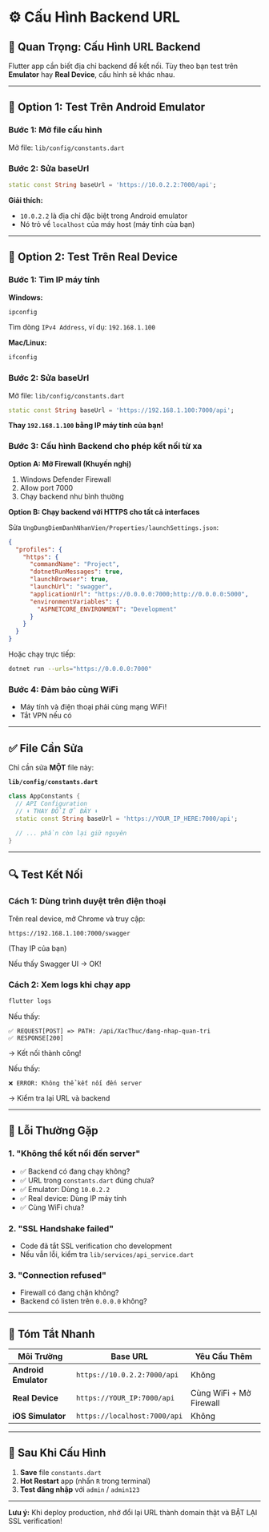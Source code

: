 # ⚙️ Cấu Hình Backend URL

## 🎯 Quan Trọng: Cấu Hình URL Backend

Flutter app cần biết địa chỉ backend để kết nối. Tùy theo bạn test trên **Emulator** hay **Real Device**, cấu hình sẽ khác nhau.

---

## 📱 Option 1: Test Trên Android Emulator

### Bước 1: Mở file cấu hình
Mở file: `lib/config/constants.dart`

### Bước 2: Sửa baseUrl
```dart
static const String baseUrl = 'https://10.0.2.2:7000/api';
```

**Giải thích:** 
- `10.0.2.2` là địa chỉ đặc biệt trong Android emulator
- Nó trỏ về `localhost` của máy host (máy tính của bạn)

---

## 📲 Option 2: Test Trên Real Device

### Bước 1: Tìm IP máy tính

**Windows:**
```cmd
ipconfig
```
Tìm dòng `IPv4 Address`, ví dụ: `192.168.1.100`

**Mac/Linux:**
```bash
ifconfig
```

### Bước 2: Sửa baseUrl
Mở file: `lib/config/constants.dart`

```dart
static const String baseUrl = 'https://192.168.1.100:7000/api';
```

**Thay `192.168.1.100` bằng IP máy tính của bạn!**

### Bước 3: Cấu hình Backend cho phép kết nối từ xa

**Option A: Mở Firewall (Khuyến nghị)**
1. Windows Defender Firewall
2. Allow port 7000
3. Chạy backend như bình thường

**Option B: Chạy backend với HTTPS cho tất cả interfaces**

Sửa `UngDungDiemDanhNhanVien/Properties/launchSettings.json`:
```json
{
  "profiles": {
    "https": {
      "commandName": "Project",
      "dotnetRunMessages": true,
      "launchBrowser": true,
      "launchUrl": "swagger",
      "applicationUrl": "https://0.0.0.0:7000;http://0.0.0.0:5000",
      "environmentVariables": {
        "ASPNETCORE_ENVIRONMENT": "Development"
      }
    }
  }
}
```

Hoặc chạy trực tiếp:
```bash
dotnet run --urls="https://0.0.0.0:7000"
```

### Bước 4: Đảm bảo cùng WiFi
- Máy tính và điện thoại phải cùng mạng WiFi!
- Tắt VPN nếu có

---

## ✅ File Cần Sửa

Chỉ cần sửa **MỘT** file này:

**`lib/config/constants.dart`**
```dart
class AppConstants {
  // API Configuration
  // ⬇️ THAY ĐỔI Ở ĐÂY ⬇️
  static const String baseUrl = 'https://YOUR_IP_HERE:7000/api';
  
  // ... phần còn lại giữ nguyên
}
```

---

## 🔍 Test Kết Nối

### Cách 1: Dùng trình duyệt trên điện thoại
Trên real device, mở Chrome và truy cập:
```
https://192.168.1.100:7000/swagger
```
(Thay IP của bạn)

Nếu thấy Swagger UI → OK!

### Cách 2: Xem logs khi chạy app
```bash
flutter logs
```

Nếu thấy:
```
✅ REQUEST[POST] => PATH: /api/XacThuc/dang-nhap-quan-tri
✅ RESPONSE[200]
```
→ Kết nối thành công!

Nếu thấy:
```
❌ ERROR: Không thể kết nối đến server
```
→ Kiểm tra lại URL và backend

---

## 🚨 Lỗi Thường Gặp

### 1. "Không thể kết nối đến server"
- ✅ Backend có đang chạy không?
- ✅ URL trong `constants.dart` đúng chưa?
- ✅ Emulator: Dùng `10.0.2.2`
- ✅ Real device: Dùng IP máy tính
- ✅ Cùng WiFi chưa?

### 2. "SSL Handshake failed"
- Code đã tắt SSL verification cho development
- Nếu vẫn lỗi, kiểm tra `lib/services/api_service.dart`

### 3. "Connection refused"
- Firewall có đang chặn không?
- Backend có listen trên `0.0.0.0` không?

---

## 📝 Tóm Tắt Nhanh

| Môi Trường | Base URL | Yêu Cầu Thêm |
|------------|----------|--------------|
| **Android Emulator** | `https://10.0.2.2:7000/api` | Không |
| **Real Device** | `https://YOUR_IP:7000/api` | Cùng WiFi + Mở Firewall |
| **iOS Simulator** | `https://localhost:7000/api` | Không |

---

## 🎯 Sau Khi Cấu Hình

1. **Save** file `constants.dart`
2. **Hot Restart** app (nhấn `R` trong terminal)
3. **Test đăng nhập** với `admin` / `admin123`

---

**Lưu ý:** Khi deploy production, nhớ đổi lại URL thành domain thật và BẬT LẠI SSL verification!

